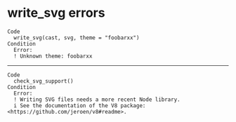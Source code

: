 # write_svg errors

    Code
      write_svg(cast, svg, theme = "foobarxx")
    Condition
      Error:
      ! Unknown theme: foobarxx

---

    Code
      check_svg_support()
    Condition
      Error:
      ! Writing SVG files needs a more recent Node library.
      i See the documentation of the V8 package: <https://github.com/jeroen/v8#readme>.

